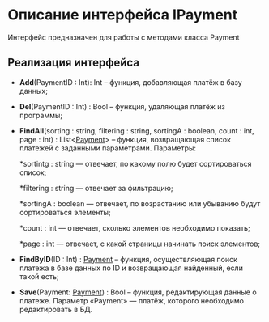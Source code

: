 # Описание интерфейса IPayment
Интерфейс предназначен для работы с методами класса Payment

## Реализация интерфейса
* **Add**(PaymentID : Int): Int – функция, добавляющая платёж в базу данных;
* **Del**(PaymentID : Int) : Bool – функция, удаляющая платёж из программы;
* **FindAll**(sorting : string, filtering : string, sortingA : boolean, count : int, page : int) : List<[Payment](https://github.com/saramampco/oop/blob/master/docs/Payment.md)> – функция, возвращающая список платежей с заданными параметрами. Параметры:
	
	*sortintg : string — отвечает, по какому полю будет сортироваться список;
	
	*filtering : string — отвечает за фильтрацию;
	
	*sortingA : boolean — отвечает, по возрастанию или убыванию будут сортироваться элементы;
	
	*count : int — отвечает, сколько элементов необходимо показать;
	
	*page : int — отвечает, с какой страницы начинать поиск элементов;
	
* **FindByID**(ID : Int) : [Payment](https://github.com/saramampco/oop/blob/master/docs/Payment.md) – функция, осуществляющая поиск платежа в базе данных по ID и возвращающая найденный, если такой есть;
* **Save**(Payment: [Payment](https://github.com/saramampco/oop/blob/master/docs/Payment.md)) : Bool – функция, редактирующая данные о платеже. Параметр «Payment» — платёж, которого необходимо редактировать в БД.
